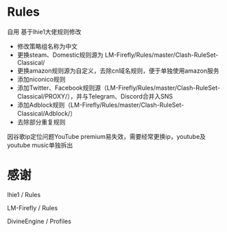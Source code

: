 # Rules
自用
基于lhie1大佬规则修改
- 修改策略组名称为中文
- 更换steam、Domestic规则源为 LM-Firefly/Rules/master/Clash-RuleSet-Classical/
- 更换amazon规则源为自定义，去除cn域名规则，便于单独使用amazon服务
- 添加niconico规则
- 添加Twitter、Facebook规则源（LM-Firefly/Rules/master/Clash-RuleSet-Classical/PROXY/），并与Telegram、Discord合并入SNS
- 添加Adblock规则（LM-Firefly/Rules/master/Clash-RuleSet-Classical/Adblock/）
- 去除部分重复规则

因谷歌ip定位问题YouTube premium易失效，需要经常更换ip，youtube及youtube music单独拆出

# 感谢

lhie1 / Rules

LM-Firefly / Rules

DivineEngine / Profiles
